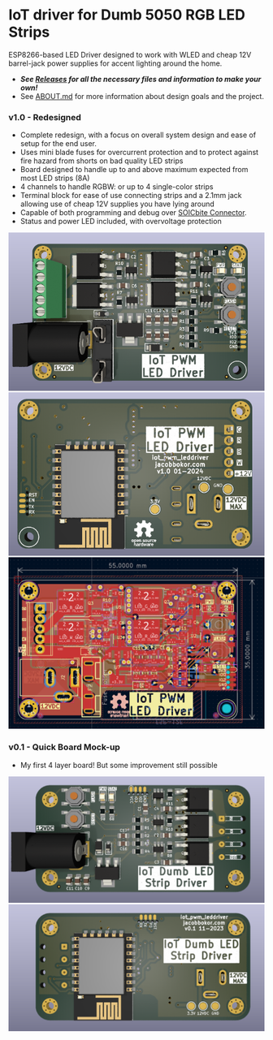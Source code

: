 # IoT driver for Dumb 5050 RGB LED Strips
ESP8266-based LED Driver designed to work with WLED and cheap 12V barrel-jack power supplies for accent lighting around the home. 

* ***See [Releases](https://github.com/0xjmux/iot_pwm_leddriver/releases) for all the necessary files and information to make your own!***
* See [ABOUT.md](./ABOUT.md) for more information about design goals and the project. 

### v1.0 - Redesigned
* Complete redesign, with a focus on overall system design and ease of setup for the end user. 
* Uses mini blade fuses for overcurrent protection and to protect against fire hazard from shorts on bad quality LED strips
* Board designed to handle up to and above maximum expected from most LED strips (8A)
* 4 channels to handle RGBW: or up to 4 single-color strips
* Terminal block for ease of use connecting strips and a 2.1mm jack allowing use of cheap 12V supplies you have lying around
* Capable of both programming and debug over [SOICbite Connector](https://github.com/SimonMerrett/SOICbite).
* Status and power LED included, with overvoltage protection

<p align="center">
<img alt="v1.0 PCB Render Front" src="files/PCB_v1.0_render_F.png" width="600" />
<img alt="v1.0 PCB Render Back" src="files/PCB_v1.0_render_B.png" width="600" />
<img alt="v1.0 PCB Layout" src="files/PCB_v1.0_layout_F.png" width="600" />
</p>



### v0.1 - Quick Board Mock-up
* My first 4 layer board! But some improvement still possible
 
<p align="center">
<img alt="v0.1 PCB Render Front" src="files/PCB_v0.1_render_F.png" width="600" />
<img alt="v0.1 PCB Render Back" src="files/PCB_v0.1_render_B.png" width="600" />
</p>


